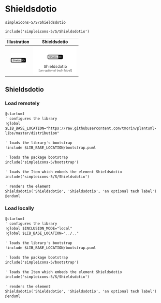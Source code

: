 # Shieldsdotio


```text
simpleicons-5/S/Shieldsdotio
```

```text
include('simpleicons-5/S/Shieldsdotio')
```



| Illustration | Shieldsdotio |
| :---: | :---: |
| ![illustration for Illustration](../../simpleicons-5/S/Shieldsdotio.png) | ![illustration for Shieldsdotio](../../simpleicons-5/S/Shieldsdotio.Local.png) |




## Shieldsdotio

### Load remotely
```plantuml
@startuml
' configures the library
!global $LIB_BASE_LOCATION="https://raw.githubusercontent.com/tmorin/plantuml-libs/master/distribution"

' loads the library's bootstrap
!include $LIB_BASE_LOCATION/bootstrap.puml

' loads the package bootstrap
include('simpleicons-5/bootstrap')

' loads the Item which embeds the element Shieldsdotio
include('simpleicons-5/S/Shieldsdotio')

' renders the element
Shieldsdotio('Shieldsdotio', 'Shieldsdotio', 'an optional tech label')
@enduml
```

### Load locally
```plantuml
@startuml
' configures the library
!global $INCLUSION_MODE="local"
!global $LIB_BASE_LOCATION="../.."

' loads the library's bootstrap
!include $LIB_BASE_LOCATION/bootstrap.puml

' loads the package bootstrap
include('simpleicons-5/bootstrap')

' loads the Item which embeds the element Shieldsdotio
include('simpleicons-5/S/Shieldsdotio')

' renders the element
Shieldsdotio('Shieldsdotio', 'Shieldsdotio', 'an optional tech label')
@enduml
```

